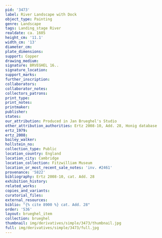 ```yaml
---
pid: '3473'
label: River Landscape with Dock
object_type: Painting
genre: Landscape
tags: Landing_stage River
realdate: ca. 1605
height_cm: '11.1'
width_cm: '13'
diameter_cm: 
plate_dimensions: 
support: Copper
drawing_medium: 
signature: BRVEGHEL 16..
signature_location: 
support_marks: 
further_inscription: 
collaborators: 
collaborator_notes: 
collectors_patrons: 
print_type: 
print_notes: 
printmaker: 
publisher: 
states: 
our_attribution: Produced in Jan Brueghel's Studio
other_attribution_authorities: Ertz 2008-10, Add. 28, Honig database
ertz_1979: 
ertz_2008: 
bailey_walker: 
hollstein_no: 
collection_type: Public
location_country: England
location_city: Cambridge
location_collection: Fitzwilliam Museum
location_or_most_recent_sale_notes: 'inv. #2461'
provenance: '5822'
bibliography: Ertz 2008-10, cat. Add. 28
exhibition_history: 
related_works: 
copies_and_variants: 
curatorial_files: 
external_resources: 
biblio: "{% cite 8900 %} cat. Add. 28"
order: '536'
layout: brueghel_item
collection: brueghel
thumbnail: img/derivatives/simple/3473/thumbnail.jpg
full: img/derivatives/simple/3473/full.jpg
---
```


